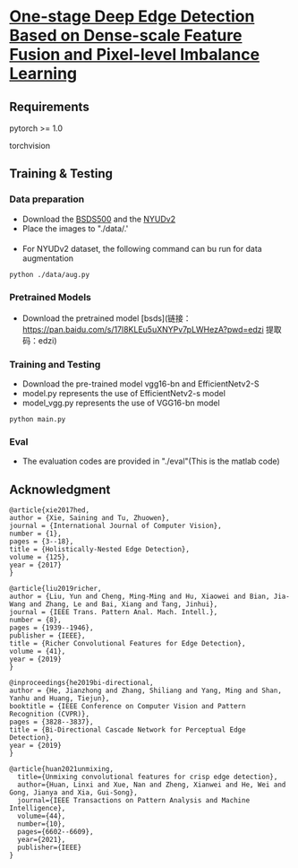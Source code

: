 # [One-stage Deep Edge Detection Based on Dense-scale Feature Fusion and Pixel-level Imbalance Learning](https://ieeexplore.ieee.org/document/9960785)

## Requirements

pytorch >= 1.0

torchvision

## Training & Testing

### Data preparation

- Download the [BSDS500]() and the [NYUDv2](http://vcl.ucsd.edu/hed/nyu/)
- Place the images to "./data/.'

####
- For NYUDv2 dataset, the following command can bu run for data augmentation
```
python ./data/aug.py
```

### Pretrained Models
- Download the pretrained model [bsds](链接：https://pan.baidu.com/s/17l8KLEu5uXNYPv7pLWHezA?pwd=edzi 
提取码：edzi)

### Training and Testing
- Download the pre-trained model vgg16-bn and EfficientNetv2-S
- model.py represents the use of EfficientNetv2-s model
- model_vgg.py represents the use of VGG16-bn model
```
python main.py
```

### Eval
- The evaluation codes are provided in "./eval"(This is the matlab code)

## Acknowledgment



```
@article{xie2017hed,
author = {Xie, Saining and Tu, Zhuowen},
journal = {International Journal of Computer Vision},
number = {1},
pages = {3--18},
title = {Holistically-Nested Edge Detection},
volume = {125},
year = {2017}
}

@article{liu2019richer,
author = {Liu, Yun and Cheng, Ming-Ming and Hu, Xiaowei and Bian, Jia-Wang and Zhang, Le and Bai, Xiang and Tang, Jinhui},
journal = {IEEE Trans. Pattern Anal. Mach. Intell.},
number = {8},
pages = {1939--1946},
publisher = {IEEE},
title = {Richer Convolutional Features for Edge Detection},
volume = {41},
year = {2019}
}

@inproceedings{he2019bi-directional,
author = {He, Jianzhong and Zhang, Shiliang and Yang, Ming and Shan, Yanhu and Huang, Tiejun},
booktitle = {IEEE Conference on Computer Vision and Pattern Recognition (CVPR)},
pages = {3828--3837},
title = {Bi-Directional Cascade Network for Perceptual Edge Detection},
year = {2019}
}

@article{huan2021unmixing,
  title={Unmixing convolutional features for crisp edge detection},
  author={Huan, Linxi and Xue, Nan and Zheng, Xianwei and He, Wei and Gong, Jianya and Xia, Gui-Song},
  journal={IEEE Transactions on Pattern Analysis and Machine Intelligence},
  volume={44},
  number={10},
  pages={6602--6609},
  year={2021},
  publisher={IEEE}
}

```
